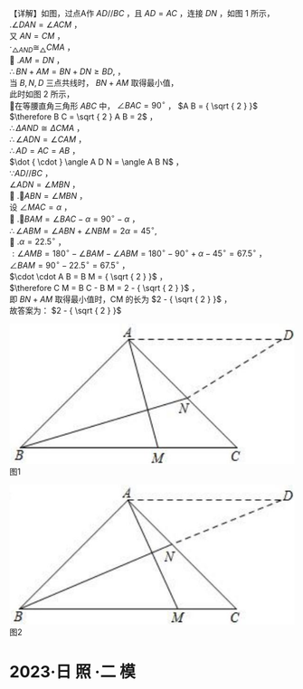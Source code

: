 【详解】如图，过点A作 $A D / / B C$ ，且 $A D = A C$ ，连接 $D N$ ，如图 1 所示，  
$. \angle D A N = \angle A C M$ ，  
又 $A N = C M$ ，  
$\cdot _ { \triangle A N D } { \cong } _ { \triangle } C M A$ ，  
 $. A M = D N$ ，  
$\therefore B N + A M = B N + D N \geq B D ,$ ，  
当 $B , N , D$ 三点共线时， $B N + A M$ 取得最小值，  
此时如图 2 所示，  
在等腰直角三角形 $A B C$ 中， $\angle B A C = 9 0 ^ { \circ }$ ， $A B = { \sqrt { 2 } }$   
$\therefore B C = \sqrt { 2 } A B = 2$ ，  
$\therefore \Delta A N D { \cong } \Delta C M A$ ，  
$\therefore \angle A D N = \angle C A M$ ，  
$\therefore A D = A C = A B$ ，  
$\dot { \cdot } \angle A D N = \angle A B N$ ，  
$\because A D / / B C$ ，  
$\angle A D N = \angle M B N$ ，  
 $. \angle A B N = \angle M B N$ ，  
设 $\angle M A C = \alpha$ ，  
 $. \angle B A M = \angle B A C - \alpha = 9 0 ^ { \circ } - \alpha$ ，  
$\therefore \angle A B M = \angle A B N + \angle N B M = 2 \alpha = 4 5 ^ { \circ } ,$   
 $. \alpha = 2 2 . 5 ^ { \circ }$ ，  
$: \angle A M B = 1 8 0 ^ { \circ } - \angle B A M - \angle A B M = 1 8 0 ^ { \circ } - 9 0 ^ { \circ } + \alpha - 4 5 ^ { \circ } = 6 7 . 5 ^ { \circ }$ ， $\angle B A M = 9 0 ^ { \circ } - 2 2 . 5 ^ { \circ } = 6 7 . 5 ^ { \circ }$ ，  
$\cdot \cdot A B = B M = { \sqrt { 2 } }$ ，  
$\therefore C M = B C - B M = 2 - { \sqrt { 2 } }$ ，  
即 $B N + A M$ 取得最小值时，CM 的长为 $2 - { \sqrt { 2 } }$ ，  
故答案为： $2 - { \sqrt { 2 } }$

![](<../../qs_image_DB/专题2-6__逆等线之乾坤大挪移（解析版）/99a9bdd5db109a63bbd4c872fc9d18f600dd6ea0079c12f20ad38e57da7d134b.jpg>)  
图1

![](<../../qs_image_DB/专题2-6__逆等线之乾坤大挪移（解析版）/1902e2164a52dae06ac0baa8e82ee6772d7c3a360266e55c721c6a4b01063991.jpg>)  
图2

# 2023·日 照 ·二 模
